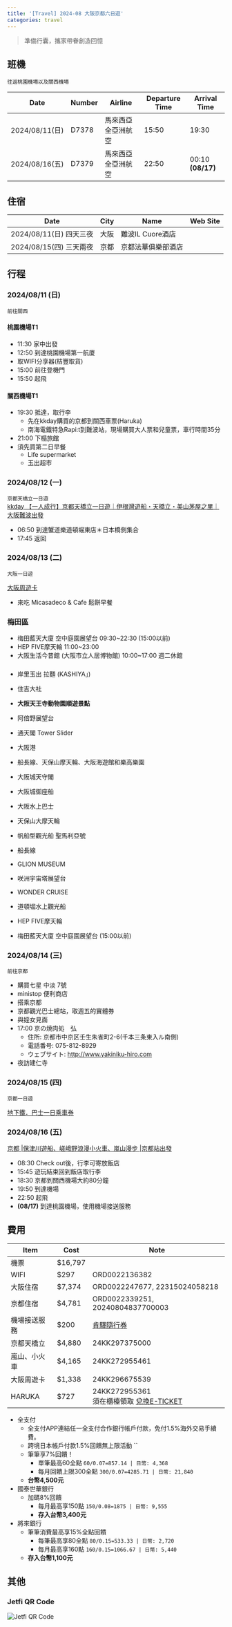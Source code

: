 ```yaml
---
title: '[Travel] 2024-08 大阪京都六日遊'
categories: travel
---
```


> 準備行囊，攜家帶眷創造回憶  

## 班機
`往返桃園機場以及關西機場`

Date           | Number | Airline            | Departure Time | Arrival Time     
-------------- | ------ | ------------------ | -------------- | -----------------
2024/08/11(日) | D7378  | 馬來西亞全亞洲航空 | 15:50          | 19:30            
2024/08/16(五) | D7379  | 馬來西亞全亞洲航空 | 22:50          | 00:10 **(08/17)**


## 住宿

Date           | City | Name | Web Site 
-------------- | ---- | ---- | -------- 
2024/08/11(日) 四天三夜 | 大阪 |  難波IL Cuore酒店    |          
2024/08/15(四) 三天兩夜  | 京都 |   京都法華俱樂部酒店   |          


## 行程

### 2024/08/11 (日)
`前往關西`

#### 桃園機場T1
- 11:30 家中出發
- 12:50 到達桃園機場第一航廈
- 取WIFI分享器(桔豐取貨)
- 15:00 前往登機門
- 15:50 起飛

#### 關西機場T1
- 19:30 抵達，取行李
  - 先在kkday購買的京都到關西車票(Haruka)
  - 南海電鐵特急Rapi:t到難波站，現場購買大人票和兒童票，車行時間35分
- 21:00 下榻旅館
- 須先買第二日早餐
  - Life supermarket
  - 玉出超市



### 2024/08/12 (一)
`京都天橋立一日遊`  
[kkday 【一人成行】京都天橋立一日遊｜伊根灣遊船・天橋立・美山茅屋之里｜大阪難波出發](https://www.kkday.com/zh-tw/order/show/24KK297375000)

- 06:50 到達蟹道樂道頓堀東店＊日本橋側集合
- 17:45 返回

### 2024/08/13 (二)
`大阪一日遊` 

[大阪周遊卡](https://osaka-amazing-pass.com/cht/)

- 來吃 Micasadeco & Cafe 鬆餅早餐

### 梅田區
- 梅田藍天大廈 空中庭園展望台 09:30~22:30 (15:00以前)
- HEP FIVE摩天輪 11:00~23:00
- 大阪生活今昔館 (大阪市立人居博物館) 10:00~17:00 週二休館


### 
- 岸里玉出 拉麵 (KASHIYA」)
- 住吉大社


- **大阪天王寺動物園順遊景點**
- 阿倍野展望台
- 通天閣 Tower Slider

- 大阪港
- 船長線、天保山摩天輪、大阪海遊館和樂高樂園


- 大阪城天守閣
- 大阪城御座船
- 大阪水上巴士
- 天保山大摩天輪
- 帆船型觀光船 聖馬利亞號
- 船長線
- GLION MUSEUM
- 咲洲宇宙塔展望台
- WONDER CRUISE
- 道頓堀水上觀光船
- HEP FIVE摩天輪
- 梅田藍天大廈 空中庭園展望台 (15:00以前)

### 2024/08/14 (三)
`前往京都`

- 購買七星 中淡 7號
- ministop 便利商店
- 搭乘京都
- 京都觀光巴士總站，取週五的實體券
- 與姪女見面
- 17:00 京の焼肉処　弘
  - 住所: 京都市中京区壬生朱雀町2-6(千本三条東入ル南側)
  - 電話番号: 075-812-8929
  - ウェブサイト: http://www.yakiniku-hiro.com
- 夜訪建仁寺

### 2024/08/15 (四)
`京都一日遊` 

[地下鐵．巴士一日乘車券](https://www2.city.kyoto.lg.jp/kotsu/webguide/tc/ticket/regular_1day_card_comm.html)


### 2024/08/16 (五)

[京都 |保津川遊船、嵯峨野浪漫小火車、嵐山漫步 |京都站出發](https://www.kkday.com/zh-tw/product/118102-kyoto-hozugawa-river-boat-sagano-train-arashiyama-bamboo-stroll-japan)

- 08:30 Check out後，行李可寄放飯店
- 15:45 遊玩結束回到飯店取行李
- 18:30 京都到關西機場大約80分鐘
- 19:50 到達機場
- 22:50 起飛
- **(08/17)** 到達桃園機場，使用機場接送服務

## 費用

Item         | Cost           | Note 
------------ | -------------- | ---- 
機票         | $16,797        |      
WIFI         | $297           |    ORD0022136382  
大阪住宿     | $7,374         |   ORD0022247677, 22315024058218   
京都住宿     | $4,781 |      ORD0022339251, 20240804837700003
機場接送服務 |  $200              | [肯驛隨行券](https://eticket.canlead.com.tw/airport/tw/index.aspx?tk=eyJ0eXAiOiJKV1QiLCJhbGciOiJIUzI1NiJ9.eyJzZXJpYWxpZCI6IkYxMzMzNzMwNCJ9.1fOFwg25DK101F5GVXDwrIMsVe0NezLK0gzcZXOVrAY)
京都天橋立   |        $4,880        |     24KK297375000 
嵐山、小火車 |      $4,165          |    24KK272955461  
大阪周遊卡   |        $1,338        |   24KK296675539   
HARUKA       |    $727            | 24KK272955361<br> 須在櫃檯領取 [兌換E-TICKET](https://www.westjr.co.jp/global/tc/howto/ticket-vending-machine/)


- 全支付
  - 全支付APP連結任一全支付合作銀行帳戶付款，免付1.5%海外交易手續費。
  - 跨境日本帳戶付款1.5%回饋無上限活動
  `` 
  - 筆筆享7%回饋！
    - 單筆最高60全點 
      `60/0.07=857.14 | 日幣: 4,368`
    - 每月回饋上限300全點
      `300/0.07=4285.71 | 日幣: 21,840`
  - **台幣4,500元**
- 國泰世華銀行
  - 加碼8%回饋
    - 每月最高享150點
      `150/0.08=1875 | 日幣: 9,555`
    - **存入台幣3,400元**
- 將來銀行 
  - 筆筆消費最高享15%全點回饋
    - 每筆最高享80全點 
    `80/0.15=533.33 | 日幣: 2,720`
    - 每月最高享160點
    `160/0.15=1066.67 | 日幣: 5,440` 
  - **存入台幣1,100元**

## 其他

### Jetfi QR Code
![Jetfi QR Code](../../images/2024/08/JetfiQRCode.png) 
